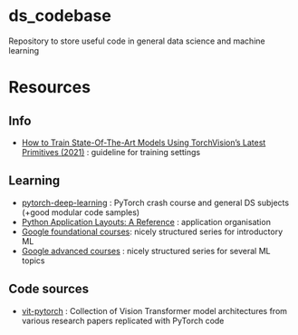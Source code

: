 # ds_codebase
Repository to store useful code in general data science and machine learning

# Resources

## Info
- [How to Train State-Of-The-Art Models Using TorchVision’s Latest Primitives (2021)](https://pytorch.org/blog/how-to-train-state-of-the-art-models-using-torchvision-latest-primitives/#label-smoothing) : guideline for training settings 
## Learning
- [pytorch-deep-learning](https://github.com/mrdbourke/pytorch-deep-learning/tree/main) : PyTorch crash course and general DS subjects (+good modular code samples)
- [Python Application Layouts: A Reference](https://realpython.com/python-application-layouts/) : application organisation
- [Google foundational courses](https://developers.google.com/machine-learning/foundational-courses): nicely structured series for introductory ML 
- [Google advanced courses](https://developers.google.com/machine-learning/advanced-courses) : nicely structured series for several ML topics 

## Code sources
- [vit-pytorch](https://github.com/lucidrains/vit-pytorch) : Collection of Vision Transformer model architectures from various research papers replicated with PyTorch code

